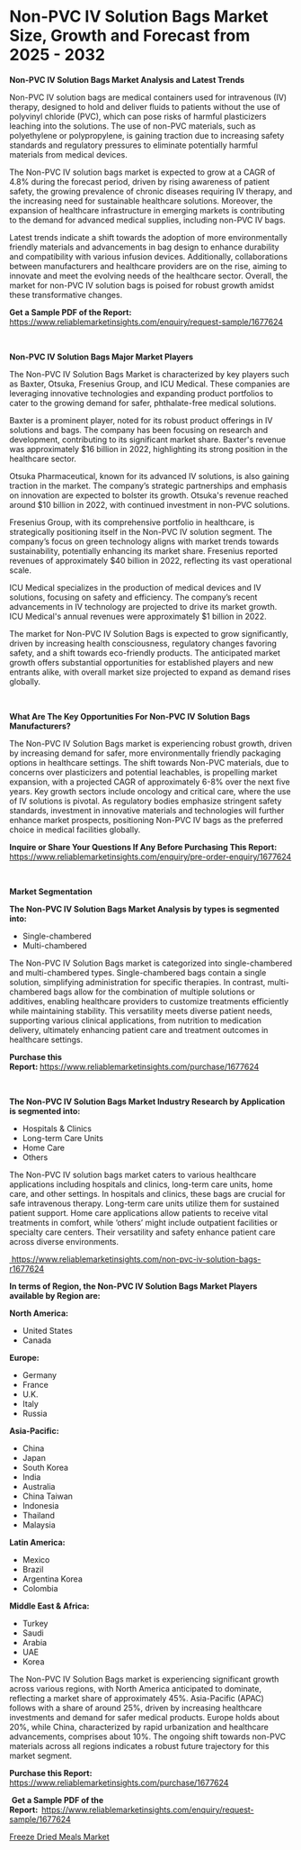 <p><h1>Non-PVC IV Solution Bags Market Size, Growth and Forecast from 2025 - 2032</h1></p><p><strong>Non-PVC IV Solution Bags Market Analysis and Latest Trends</strong></p>
<p><p>Non-PVC IV solution bags are medical containers used for intravenous (IV) therapy, designed to hold and deliver fluids to patients without the use of polyvinyl chloride (PVC), which can pose risks of harmful plasticizers leaching into the solutions. The use of non-PVC materials, such as polyethylene or polypropylene, is gaining traction due to increasing safety standards and regulatory pressures to eliminate potentially harmful materials from medical devices.</p><p>The Non-PVC IV solution bags market is expected to grow at a CAGR of 4.8% during the forecast period, driven by rising awareness of patient safety, the growing prevalence of chronic diseases requiring IV therapy, and the increasing need for sustainable healthcare solutions. Moreover, the expansion of healthcare infrastructure in emerging markets is contributing to the demand for advanced medical supplies, including non-PVC IV bags.</p><p>Latest trends indicate a shift towards the adoption of more environmentally friendly materials and advancements in bag design to enhance durability and compatibility with various infusion devices. Additionally, collaborations between manufacturers and healthcare providers are on the rise, aiming to innovate and meet the evolving needs of the healthcare sector. Overall, the market for non-PVC IV solution bags is poised for robust growth amidst these transformative changes.</p></p>
<p><strong>Get a Sample PDF of the Report:&nbsp;</strong> <a href="https://www.reliablemarketinsights.com/enquiry/request-sample/1677624?utm_campaign=3261&utm_medium=2&utm_source=Github&utm_content=ia&utm_term=25032025&utm_id=non-pvc-iv-solution-bags">https://www.reliablemarketinsights.com/enquiry/request-sample/1677624</a></p>
<p>&nbsp;</p>
<p><strong>Non-PVC IV Solution Bags Major Market Players</strong></p>
<p><p>The Non-PVC IV Solution Bags Market is characterized by key players such as Baxter, Otsuka, Fresenius Group, and ICU Medical. These companies are leveraging innovative technologies and expanding product portfolios to cater to the growing demand for safer, phthalate-free medical solutions.</p><p>Baxter is a prominent player, noted for its robust product offerings in IV solutions and bags. The company has been focusing on research and development, contributing to its significant market share. Baxter's revenue was approximately $16 billion in 2022, highlighting its strong position in the healthcare sector.</p><p>Otsuka Pharmaceutical, known for its advanced IV solutions, is also gaining traction in the market. The company’s strategic partnerships and emphasis on innovation are expected to bolster its growth. Otsuka's revenue reached around $10 billion in 2022, with continued investment in non-PVC solutions.</p><p>Fresenius Group, with its comprehensive portfolio in healthcare, is strategically positioning itself in the Non-PVC IV solution segment. The company’s focus on green technology aligns with market trends towards sustainability, potentially enhancing its market share. Fresenius reported revenues of approximately $40 billion in 2022, reflecting its vast operational scale.</p><p>ICU Medical specializes in the production of medical devices and IV solutions, focusing on safety and efficiency. The company’s recent advancements in IV technology are projected to drive its market growth. ICU Medical's annual revenues were approximately $1 billion in 2022.</p><p>The market for Non-PVC IV Solution Bags is expected to grow significantly, driven by increasing health consciousness, regulatory changes favoring safety, and a shift towards eco-friendly products. The anticipated market growth offers substantial opportunities for established players and new entrants alike, with overall market size projected to expand as demand rises globally.</p></p>
<p>&nbsp;</p>
<p><strong>What Are The Key Opportunities For Non-PVC IV Solution Bags Manufacturers?</strong></p>
<p><p>The Non-PVC IV Solution Bags market is experiencing robust growth, driven by increasing demand for safer, more environmentally friendly packaging options in healthcare settings. The shift towards Non-PVC materials, due to concerns over plasticizers and potential leachables, is propelling market expansion, with a projected CAGR of approximately 6-8% over the next five years. Key growth sectors include oncology and critical care, where the use of IV solutions is pivotal. As regulatory bodies emphasize stringent safety standards, investment in innovative materials and technologies will further enhance market prospects, positioning Non-PVC IV bags as the preferred choice in medical facilities globally.</p></p>
<p><strong>Inquire or Share Your Questions If Any Before Purchasing This Report:</strong> <a href="https://www.reliablemarketinsights.com/enquiry/pre-order-enquiry/1677624?utm_campaign=3261&utm_medium=2&utm_source=Github&utm_content=ia&utm_term=25032025&utm_id=non-pvc-iv-solution-bags">https://www.reliablemarketinsights.com/enquiry/pre-order-enquiry/1677624</a></p>
<p>&nbsp;</p>
<p><strong>Market Segmentation</strong></p>
<p><strong>The Non-PVC IV Solution Bags Market Analysis by types is segmented into:</strong></p>
<p><ul><li>Single-chambered</li><li>Multi-chambered</li></ul></p>
<p><p>The Non-PVC IV Solution Bags market is categorized into single-chambered and multi-chambered types. Single-chambered bags contain a single solution, simplifying administration for specific therapies. In contrast, multi-chambered bags allow for the combination of multiple solutions or additives, enabling healthcare providers to customize treatments efficiently while maintaining stability. This versatility meets diverse patient needs, supporting various clinical applications, from nutrition to medication delivery, ultimately enhancing patient care and treatment outcomes in healthcare settings.</p></p>
<p><strong>Purchase this Report:&nbsp;</strong><a href="https://www.reliablemarketinsights.com/purchase/1677624?utm_campaign=3261&utm_medium=2&utm_source=Github&utm_content=ia&utm_term=25032025&utm_id=non-pvc-iv-solution-bags">https://www.reliablemarketinsights.com/purchase/1677624</a></p>
<p>&nbsp;</p>
<p><strong>The Non-PVC IV Solution Bags Market Industry Research by Application is segmented into:</strong></p>
<p><ul><li>Hospitals & Clinics</li><li>Long-term Care Units</li><li>Home Care</li><li>Others</li></ul></p>
<p><p>The Non-PVC IV solution bags market caters to various healthcare applications including hospitals and clinics, long-term care units, home care, and other settings. In hospitals and clinics, these bags are crucial for safe intravenous therapy. Long-term care units utilize them for sustained patient support. Home care applications allow patients to receive vital treatments in comfort, while ‘others’ might include outpatient facilities or specialty care centers. Their versatility and safety enhance patient care across diverse environments.</p></p>
<p><a href="https://www.reliablemarketinsights.com/non-pvc-iv-solution-bags-r1677624?utm_campaign=3261&utm_medium=2&utm_source=Github&utm_content=ia&utm_term=25032025&utm_id=non-pvc-iv-solution-bags">&nbsp;https://www.reliablemarketinsights.com/non-pvc-iv-solution-bags-r1677624</a></p>
<p><strong>In terms of Region, the Non-PVC IV Solution Bags Market Players available by Region are:</strong></p>
<p>
    <p> <strong> North America: </strong>
        <ul>
            <li>United States</li>
            <li>Canada</li>
        </ul>
        </p> 
    <p> <strong> Europe: </strong>
        <ul>
            <li>Germany</li>
            <li>France</li>
            <li>U.K.</li>
            <li>Italy</li>
            <li>Russia</li>
        </ul>
        </p> 
    <p> <strong> Asia-Pacific: </strong>
        <ul>
            <li>China</li>
            <li>Japan</li>
            <li>South Korea</li>
            <li>India</li>
            <li>Australia</li>
            <li>China Taiwan</li>
            <li>Indonesia</li>
            <li>Thailand</li>
            <li>Malaysia</li>
        </ul>
        </p> 
    <p> <strong> Latin America: </strong>
        <ul>
            <li>Mexico</li>
            <li>Brazil</li>
            <li>Argentina Korea</li>
            <li>Colombia</li>
        </ul>
        </p> 
    <p> <strong> Middle East & Africa: </strong>
        <ul>
            <li>Turkey</li>
            <li>Saudi</li>
            <li>Arabia</li>
            <li>UAE</li>
            <li>Korea</li>
        </ul>
    </p>
    </p>
<p><p>The Non-PVC IV Solution Bags market is experiencing significant growth across various regions, with North America anticipated to dominate, reflecting a market share of approximately 45%. Asia-Pacific (APAC) follows with a share of around 25%, driven by increasing healthcare investments and demand for safer medical products. Europe holds about 20%, while China, characterized by rapid urbanization and healthcare advancements, comprises about 10%. The ongoing shift towards non-PVC materials across all regions indicates a robust future trajectory for this market segment.</p></p>
<p><strong>Purchase this Report: </strong><a href="https://www.reliablemarketinsights.com/purchase/1677624?utm_campaign=3261&utm_medium=2&utm_source=Github&utm_content=ia&utm_term=25032025&utm_id=non-pvc-iv-solution-bags">https://www.reliablemarketinsights.com/purchase/1677624</a></p>
<p>&nbsp;<strong>Get a Sample PDF of the Report:&nbsp;&nbsp;</strong><a href="https://www.reliablemarketinsights.com/enquiry/request-sample/1677624?utm_campaign=3261&utm_medium=2&utm_source=Github&utm_content=ia&utm_term=25032025&utm_id=non-pvc-iv-solution-bags">https://www.reliablemarketinsights.com/enquiry/request-sample/1677624</a></p>
<p><strong></strong></p>
<p><p><a href="https://github.com/spoorsusama/Market-Research-Report-List-1/blob/main/freeze-dried-meals-market.md?utm_campaign=3261&utm_medium=2&utm_source=Github&utm_content=ia&utm_term=25032025&utm_id=non-pvc-iv-solution-bags">Freeze Dried Meals Market</a></p></p>